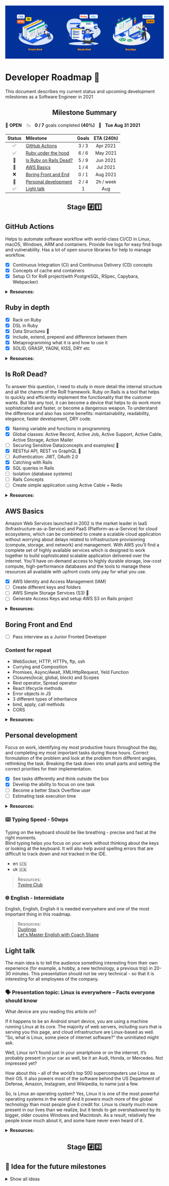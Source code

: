 <p align="center">
  <img src="header_image.jpg">
</p>

# Developer Roadmap 🧗

This document describes my current status and upcoming development milestones as a Software Engineer in 2021

<h2 align="center"><strong>Milestone Summary</strong></h2>

🚀 **OPEN** &nbsp;&nbsp; 📉 &nbsp;&nbsp;**0 / 7** goals completed **(40%)** &nbsp;&nbsp;📅 &nbsp;&nbsp;**Tue Aug 31 2021**

| Status | Milestone                                     | Goals |   ETA (240h)   |
| :----: | :-------------------------------------------- | :---: | :------------: |
|   ✅   | [GitHub Actions](#github-actions)             | 3 / 3 |   Apr 2021     |
|   ✅   | [Ruby under the hood](#ruby-in-depth)         | 6 / 6 |   May 2021     |
|   🚧   | [Is Ruby on Rails Dead?](#is-ror-dead)        | 5 / 9 |   Jun 2021     |
|   🚧   | [AWS Basics](#aws-basics)                     | 1 / 4 |   Jul 2021     |
|   ❌   | [Boring Front and End](#boring-front-and-end) | 0 / 1 |   Aug 2021     |
|   🚧   | [Personal development](#personal-development) | 2 / 4 |   2h / week    |
|   ✅   | [Light talk](#light-talk)                     |   1   |      Aug       |

<h2 align="center"><strong>Stage #️⃣1️⃣</strong></h2>

## GitHub Actions

Helps to automate software workflow with world-class CI/CD in Linux, macOS, Windows, ARM and containers.
Provide live logs for easy find bugs and vulnerability. Has a lot of open source libraries for help to manage workflow.

- [x] Continuous Integration (CI) and Continuous Delivery (CD) concepts
- [x] Concepts of cache and containers
- [x] Setup CI for RoR project(with PostgreSQL, RSpec, Capybara, Webpacker)

<details>
<summary><b>Resources:</b></summary>
<br>

> [GitHub Action](https://docs.gitlab.com/ee/ci/introduction)  
> [Go Rails video](https://www.youtube.com/watch?v=gGUXydw22zw&ab_channel=GoRails)  
> [GitHub CI and CD to Firebase](https://www.youtube.com/watch?v=eB0nUzAI7M8&ab_channel=Fireship)  
> [Integration with Asana](https://github.com/marketplace/actions/asana-github-actions)  
> [Deploy to Heroku](https://github.com/marketplace/actions/deploy-to-heroku)  
> [Ruby on Rails project with customized Github CI](https://github.com/Synkevych/money_spent_counter)

</details>

## Ruby in depth

- [x] Rack on Ruby
- [x] DSL in Ruby
- [x] Data Structures 💖
- [x] Include, extend, prepend and difference between them
- [x] Metaprogramming what it is and how to use it
- [x] SOLID, GRASP, YAGNI, KISS, DRY etc

<details>
<summary><b>Resources:</b></summary>
<br>

> [How to use Rack Middlewares](https://guides.rubyonrails.org/rails_on_rack.html)  
> [Ruby data structures](https://www.rubyguides.com/2019/04/ruby-data-structures)  
> [What is Rack](https://github.com/Synkevych/job_interview_tasks/blob/master/Interview_8_BlackBird.md#what-is-rack)  

</details>

## Is RoR Dead?

To answer this question, I need to study in more detail the internal structure and all the charms of the RoR framework. Ruby on Rails is a tool that helps to quickly and efficiently implement the functionality that the customer wants. But like any tool, it can become a device that helps to do work more sophisticated and faster, or become a dangerous weapon. To understand the difference and also has some benefits: maintainability, readability, elegance, faster development, DRY code.

- [x] Naming variable and functions in programming
- [x] Global classes: Active Record, Active Job, Active Support, Active Cable, Active Storage, Action Mailer
- [ ] Securing Sensitive Data(concepts and examples) 💖
- [x] RESTful API, REST vs GraphQL 💖
- [ ] Authentication: JWT, OAuth 2.0
- [x] Catching with Rails
- [x] SQL queries in Rails
- [ ] Isolation (database systems)
- [ ] Rails Concepts
- [ ] Create simple application using Active Cable + Redis

<details>
<summary><b>Resources:</b></summary>
<br>

> [Naming things](https://gist.github.com/tmcw/35849b7e9b86bb0c125972b2bb275bc7)  
> [Чиcтый код - Роберт Мартин](https://habr.com/ru/post/424051)  
> [Securing Sensitive Data in Rails](https://ankane.org/sensitive-data-rails)  
> [Catching with Rails](http://rusrails.ru/caching-with-rails-an-overview)  
> [Rails Concerns](https://blog.appsignal.com/2020/09/16/rails-concers-to-concern-or-not-to-concern.html)  

</details>

## AWS Basics

Amazon Web Services launched in 2002 is the market leader in IaaS (Infrastructure-as-a-Service) and PaaS (Platform-as-a-Service) for cloud ecosystems, which can be combined to create a scalable cloud application without worrying about delays related to infrastructure provisioning (compute, storage, and network) and management.
With AWS you'll find a complete set of highly available services which is designed to work together to build sophisticated scalable application delivered over the internet.
You'll have on-demand access to highly durable storage, low-cost compute, high-performance databases and the tools to manage these resources all available with upfront costs only pay for what you use.

- [x] AWS Identity and Access Management (IAM)
- [ ] Create different keys and folders
- [ ] AWS Simple Storage Services (S3) 💖
- [ ] Generate Access Keys and setup AWS S3 on Rails project

<details>
<summary><b>Resources:</b></summary>
<br>

> [AWS Basics for Beginners Full Course](https://www.youtube.com/watch?v=ulprqHHWlng&ab_channel=freeCodeCamp.org)  
> [AWS Certified Cloud Practitioner Study Guide](https://www.ebooks.com/en-ua/book/209700948/aws-certified-cloud-practitioner-study-guide/ben-piper/)

</details>

## Boring Front and End

- [ ] Pass interview as a Junior Fronted Developer

### Content for repeat

- WebSocket, HTTP, HTTPs, ftp, ssh
- Currying and Composition
- Promises, Async/Await, XMLHttpRequest, Yeld Function
- Closures(local, global, block) and Scopes
- Rest operator, Spread operator
- React lifecycle methods
- Error objects in JS
- 3 different types of inheritance
- bind, apply, call methods
- CORS

<details>
<summary><b>Resources:</b></summary>
<br>

> [Job Interview Tasks](https://github.com/Synkevych/job_interview_tasks)  
> [You dont know JS](https://github.com/getify/You-Dont-Know-JS)  
> [freeCodeCamp open-source codebase](https://github.com/freeCodeCamp/freeCodeCamp)  
> [Basic info about React](https://github.com/Synkevych/job_interview_tasks/blob/master/JavaScript/React.md)  

</details>

## Personal development

Focus on work, identifying my most productive hours throughout the day, and completing my most important tasks during those hours. Correct formulation of the problem and look at the problem from different angles, rethinking the task. Breaking the task down into small parts and setting the correct priorities for their implementation.

- [x] See tasks differently and think outside the box
- [x] Develop the ability to focus on one task
- [ ] Become a better Stack Overflow user
- [ ] Estimating task execution time

<details>
<summary><b>Resources:</b></summary>
<br>

> [The 7 Habits of Highly Effective People](https://www.yakaboo.ua/7-habits-of-highly-effective-people)  
> [Scrum. Навчись робити вдвічі більше за менший час](https://www.yakaboo.ua/scrum-navchis-robiti-vdvichi-bil-she-za-menshij-chas)  
> [Оценка времени выполения задачи](https://habr.com/ru/post/52472)  
> [Как способность фокусироваться на одной задаче может сделать вас продуктивнее](https://hype.tech/@id1728/kak-sposobnost-fokusirovatsya-na-odnoy-zadache-mozhet-sdelat-vas-produktivnee-8xk9i1zx)  
> [Гибкий ум. Как видеть вещи иначе и думать нестандартно](https://www.yakaboo.ua/gibkij-um-kak-videt-veschi-inache-i-dumat-nestandartno)  

</details>

### ⌨️ Typing Speed - 50wps

Typing on the keyboard should be like breathing - precise and fast at the right moments.  
Blind typing helps you focus on your work without thinking about the keys or looking at the keyboard. It will also help avoid spelling errors that are difficult to track down and not tracked in the IDE.

- en 🇺🇸
- uk 🇺🇦

> Resources:  
> [Typing Club](https://www.typingclub.com/sportal)

### 🌐 English - Intermidiate

English, English, English it is needed everywhere and one of the most important thing in this roadmap.

> Resources:  
> [Duolingo](https://www.duolingo.com/learn)  
> [Let's Master English with Coach Shane](.)

## Light talk

The main idea is to tell the audience something interesting from their own experience (for example, a hobby, a new technology, a previous trip) in 20-30 minutes. This presentation should not be very technical - so that it is interesting for all employees of the company.

### 🗣️ Presentation topic: **Linux is everywhere – Facts everyone should know**

What device are you reading this article on?

If it happens to be an Android smart device, you are using a machine running Linux at its core. The majority of web servers, including ours that is serving you this page, and cloud infrastructure are Linux-based as well. “So, what is Linux, some piece of internet software?” the uninitiated might ask.

Well, Linux isn’t found just in your smartphone or on the internet, it’s probably present in your car as well, be it an Audi, Honda, or Mercedes. Not impressed yet?

How about this – all of the world’s top 500 supercomputers use Linux as their OS. It also powers most of the software behind the US Department of Defense, Amazon, Instagram, and Wikipedia, to name just a few.

So, is Linux an operating system? Yes, Linux it is one of the most powerful operating systems in the world! And it powers much more of the global technology than most people give it credit for. Linux is clearly much more present in our lives than we realize, but it tends to get overshadowed by its bigger, older cousins Windows and Macintosh. As a result, relatively few people know much about it, and some have never even heard of it.

<details>
<summary><b>Resources:</b></summary>
<br>

> [111+ Linux Statistics and Facts – Linux Rocks!](https://hostingtribunal.com/blog/linux-statistics)  
> [Linux vs Unix – What’s the Difference?](https://www.plesk.com/blog/various/linux-vs-unix-whats-the-difference)  
> [What is Linux: Definition, History, Significance, Perks, and Pitfalls](https://hostingtribunal.com/blog/what-is-linux)  
> [Presentation](https://docs.google.com/presentation/d/1T61sRWjAKVdSf6jlRJIaghVjSOiUqa8-wAnbWTd1uDI/edit?usp=sharing)

</details>

<h2 align="center"><strong>Stage #️⃣2️⃣</strong></h2>

## 🌱 Idea for the future milestones

<details>
<summary>Show all ideas</summary>
<br>

### 👨‍💻 Back-end

- Web Serves: Nginx, Apache 💖
- Docker and containerization strategy
- Message Brokers: RabbitMQ, Apache Kafka
- Search Engines: ElasticSearch, Solr, Sphinx
- GOF Design Patterns, Architectural Patterns, Different Testing techniques 💖

### 🧑‍🔧 DevOps

- OSI Model. TCP/IP/UDP Common ports 💖
- Knowledge about different file systems 💖
- Setting up a Reverse Proxy (Ngnix, ...)
- Setting up caching Server (Squid, Nginx, ...)
- Setting up a load balancer (HAProxy, Nginx, ...) 💖
- Setting up a firewall
- TLS, STARTTLS, SSL, HTTPS, SCP, SSH, SFTP
- Postmortem analysis when something bad happens

### Golang 🇬.🇴

Created by Google in 2009 Go programming language do what Google does: performant web applications at scale.
Go is the most powerful, performant, and scalable programming language today for creating web application, web API's, microservices and other distributed services.

> Resources:  
> [Udemy course] (https://www.udemy.com/course/go-programming-language)  
> [Golang web dev] (https://github.com/GoesToEleven/golang-web-dev)  

## Angular 🅰️

The modern web developer's platform. Angular, supported by Google, is an open-source software engineering platform used for building user interfaces (front-end).

> Resources:  
> [Angular](https://angular.io)  

</details>
